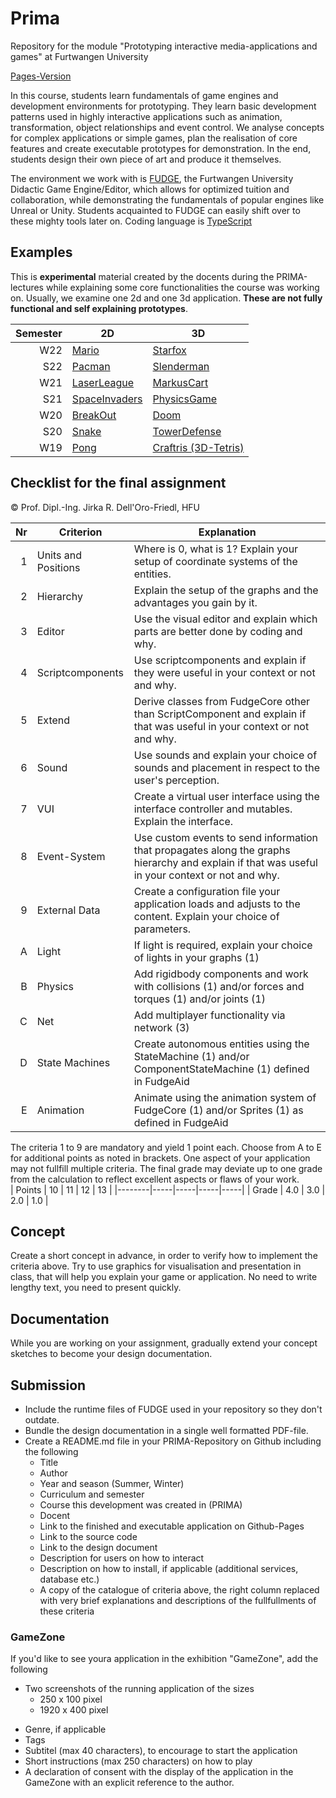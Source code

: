 # Prima
Repository for the module "Prototyping interactive media-applications and games" at Furtwangen University

[Pages-Version](https://jirkadelloro.github.io/Prima/)

In this course, students learn fundamentals of game engines and development environments for prototyping. They learn basic development patterns used in highly interactive applications such as animation, transformation, object relationships and event control. We analyse concepts for complex applications or simple games, plan the realisation of core features and create executable prototypes for demonstration. In the end, students design their own piece of art and produce it themselves.

The environment we work with is [FUDGE](https://jirkadelloro.github.io/FUDGE), the Furtwangen University Didactic Game Engine/Editor, which allows for optimized tuition and collaboration, while demonstrating the fundamentals of popular engines like Unreal or Unity. Students acquainted to FUDGE can easily shift over to these mighty tools later on. Coding language is [TypeScript](https://typescriptlang.org)

## Examples
This is **experimental** material created by the docents during the PRIMA-lectures while explaining some core functionalities the course was working on. Usually, we examine one 2d and one 3d application. **These are not fully functional and self explaining prototypes**. 

| Semester | 2D                                                                                             | 3D                                                                                       |
|---------:|------------------------------------------------------------------------------------------------|------------------------------------------------------------------------------------------|
|      W22 | [Mario](https://jirkadelloro.github.io/Prima/W22/Mario)                                      | [Starfox](https://jirkadelloro.github.io/Prima/W22/Starfox)                        |
|      S22 | [Pacman](https://jirkadelloro.github.io/Prima/S22/Pacman)                                      | [Slenderman](https://jirkadelloro.github.io/Prima/S22/Slenderman)                        |
|      W21 | [LaserLeague](https://jirkadelloro.github.io/Prima/W21/LaserLeague)                            | [MarkusCart](https://jirkadelloro.github.io/Prima/W21/MarkusCart)                        |
|      S21 | [SpaceInvaders](https://jirkadelloro.github.io/Prima/S21/L02_SpaceInvaders/SpaceInvaders.html) | [PhysicsGame](https://jirkadelloro.github.io/Prima/S21/L05_PhysicsGame/PhysicsGame.html) |
|      W20 | [BreakOut](https://jirkadelloro.github.io/Prima/W20/L07_BreakOut_Final/Main.html)              | [Doom](https://jirkadelloro.github.io/Prima/W20/L13_Doom_UI/Main.html)                   |
|      S20 | [Snake](https://jirkadelloro.github.io/Prima/S20/L08_Snake3D_Enemy/Main.html)                  | [TowerDefense](https://jirkadelloro.github.io/Prima/S20/L11_TowerDefenseFire/Main.html)  |
|      W19 | [Pong](https://jirkadelloro.github.io/Prima/W19/L06_PongFinal/Main.html)                       | [Craftris (3D-Tetris)](https://jirkadelloro.github.io/Prima/W19/L13_Craftris)            |


## Checklist for the final assignment
© Prof. Dipl.-Ing. Jirka R. Dell'Oro-Friedl, HFU

| Nr | Criterion           | Explanation                                                                                                                                     |
|---:|---------------------|-------------------------------------------------------------------------------------------------------------------------------------------------|
|  1 | Units and Positions | Where is 0, what is 1? Explain your setup of coordinate systems of the entities.                                                                |
|  2 | Hierarchy           | Explain the setup of the graphs and the advantages you gain by it.                                                                              |
|  3 | Editor              | Use the visual editor and explain which parts are better done by coding and why.                                                                |
|  4 | Scriptcomponents    | Use scriptcomponents and explain if they were useful in your context or not and why.                                                            |
|  5 | Extend              | Derive classes from FudgeCore other than ScriptComponent and explain if that was useful in your context or not and why.                         |
|  6 | Sound               | Use sounds and explain your choice of sounds and placement in respect to the user's perception.                                                 |
|  7 | VUI                 | Create a virtual user interface using the interface controller and mutables. Explain the interface.                                             |
|  8 | Event-System        | Use custom events to send information that propagates along the graphs hierarchy and explain if that was useful in your context or not and why. |
|  9 | External Data       | Create a configuration file your application loads and adjusts to the content. Explain your choice of parameters.                               |
|  A | Light               | If light is required, explain your choice of lights in your graphs (1)                                                                          |
|  B | Physics             | Add rigidbody components and work with collisions (1) and/or forces and torques (1) and/or joints (1)                                           |
|  C | Net                 | Add multiplayer functionality via network (3)                                                                                                   |
|  D | State Machines      | Create autonomous entities using the StateMachine (1) and/or ComponentStateMachine (1) defined in FudgeAid                                      |
|  E | Animation           | Animate using the animation system of FudgeCore (1) and/or Sprites (1) as defined in FudgeAid                                                   |

The criteria 1 to 9 are mandatory and yield 1 point each. Choose from A to E for additional points as noted in brackets. One aspect of your application may not fullfill multiple criteria. The final grade may deviate up to one grade from the calculation to reflect excellent aspects or flaws of your work.   
| Points | 10  | 11  | 12  | 13  |
|--------|-----|-----|-----|-----|
| Grade  | 4.0 | 3.0 | 2.0 | 1.0 |

## Concept
Create a short concept in advance, in order to verify how to implement the criteria above. Try to use graphics for visualisation and presentation in class, that will help you explain your game or application. No need to write lengthy text, you need to present quickly.
## Documentation
While you are working on your assignment, gradually extend your concept sketches to become your design documentation.  
## Submission 
- Include the runtime files of FUDGE used in your repository so they don't outdate.
- Bundle the design documentation in a single well formatted PDF-file.
- Create a README.md file in your PRIMA-Repository on Github including the following
  * Title
  * Author
  * Year and season (Summer, Winter)
  * Curriculum and semester
  * Course this development was created in (PRIMA) 
  * Docent
  - Link to the finished and executable application on Github-Pages
  - Link to the source code
  - Link to the design document
  - Description for users on how to interact
  - Description on how to install, if applicable (additional services, database etc.) 
  - A copy of the catalogue of criteria above, the right column replaced with very brief explanations and descriptions of the fullfullments of these criteria
### GameZone
If you'd like to see youra application in the exhibition "GameZone", add the following
- Two screenshots of the running application of the sizes
  - 250 x 100 pixel
  - 1920 x 400 pixel 
* Genre, if applicable
* Tags
* Subtitel (max 40 characters), to encourage to start the application
* Short instructions (max 250 characters) on how to play
* A declaration of consent with the display of the application in the GameZone with an explicit reference to the author.
